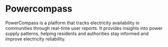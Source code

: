 # Powercompass
PowerCompass is a platform that tracks electricity availability in communities through real-time user reports. It provides insights into power supply patterns, helping residents and authorities stay informed and improve electricity reliability.
